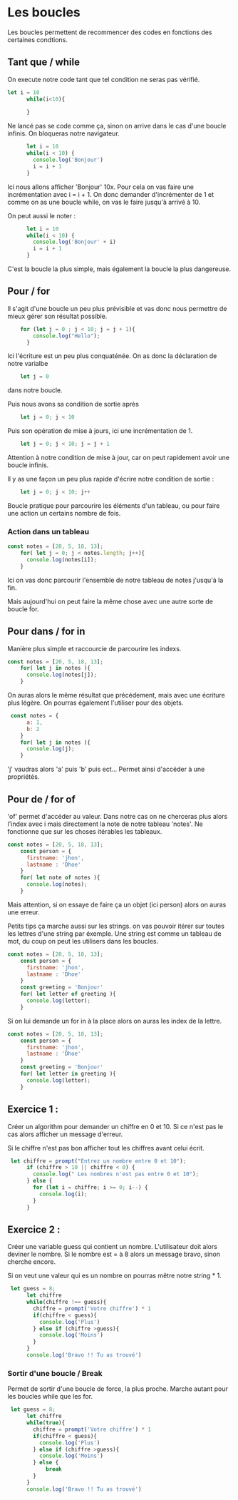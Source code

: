 # Les boucles

Les boucles permettent de recommencer des codes en fonctions des certaines condtions. 

## Tant que / while

On execute notre code tant que tel condition ne seras pas vérifié. 

```js
let i = 10 
      while(i<10){
        
      }
```
Ne lancé pas se code comme ça, sinon on arrive dans le cas d'une boucle infinis. On bloqueras notre navigateur. 

```js
      let i = 10 
      while(i < 10) {
        console.log('Bonjour')
        i = i + 1
      }
```

Ici nous allons afficher 'Bonjour' 10x. 
Pour cela on vas faire une incrémentation avec 
i = i + 1. On donc demander d'incrémenter de 1 
et comme on as une boucle while, on vas le faire jusqu'à arrivé à 10. 

On peut aussi le noter :
```js
      let i = 10 
      while(i < 10) {
        console.log('Bonjour' + i)
        i = i + 1
      }
```

C'est la boucle la plus simple, mais également la boucle la plus dangereuse. 

## Pour / for

Il s'agit d'une boucle un peu plus prévisible et vas donc nous permettre de mieux gérer son résultat possible. 

```js
    for (let j = 0 ; j < 10; j = j + 1){
        console.log("Hello");
      }
```

Ici l'écriture est un peu plus conquaténée. 
On as donc la déclaration de notre varialbe 
```js
    let j = 0
```
dans notre boucle. 

Puis nous avons sa condition de sortie après


```js
    let j = 0; j < 10
```

Puis son opération de mise à jours, ici une incrémentation de 1. 

```js
    let j = 0; j < 10; j = j + 1
```

Attention à notre condition de mise à jour, car on peut rapidement avoir une boucle infinis. 

Il y as une façon un peu plus rapide d'écrire notre condition de sortie : 

```js
    let j = 0; j < 10; j++
```

Boucle pratique pour parcourire les éléments d'un tableau, ou pour faire une action un certains nombre de fois. 

### Action dans un tableau

```js
const notes = [20, 5, 18, 13];
    for( let j = 0; j < notes.length; j++){
      console.log(notes[i]);
    }
```

Ici on vas donc parcourir l'ensemble de notre tableau de notes j'usqu'à la fin. 

Mais aujourd'hui on peut faire la même chose avec une autre sorte de boucle for. 


## Pour dans / for in

Manière plus simple et raccourcie de parcourire les indexs. 

```js
const notes = [20, 5, 18, 13];
    for( let j in notes ){
      console.log(notes[j]);
    }
```
On auras alors le même résultat que précédement, mais avec une écriture plus légère. 
On pourras également l'utiliser pour des objets. 

```js
 const notes = {
      a: 1,
      b: 2
    }
    for( let j in notes ){
      console.log(j);
    }
```
'j' vaudras alors 'a' puis 'b' puis ect... Permet ainsi d'accéder à une propriétés. 

## Pour de / for of

'of' permet d'accéder au valeur. Dans notre cas on ne cherceras plus alors l'index avec i mais directement la note de notre tableau 'notes'. 
Ne fonctionne que sur les choses itérables les tableaux. 

```js
const notes = [20, 5, 18, 13];
    const person = {
      firstname: 'jhon',
      lastname : 'Dhoe'
    }
    for( let note of notes ){
      console.log(notes);
    }
```

Mais attention, si on essaye de faire ça un objet (ici person) alors on auras une erreur.

Petits tips ça marche aussi sur les strings. 
on vas pouvoir itérer sur toutes les lettres d'une string par éxemple. 
Une string est comme un tableau de mot, du coup on peut les utilisers dans les boucles. 

```js
const notes = [20, 5, 18, 13];
    const person = {
      firstname: 'jhon',
      lastname : 'Dhoe'
    }
    const greeting = 'Bonjour'
    for( let letter of greeting ){
      console.log(letter);
    }
```

Si on lui demande un for in à la place alors on auras les index de la lettre. 


```js
const notes = [20, 5, 18, 13];
    const person = {
      firstname: 'jhon',
      lastname : 'Dhoe'
    }
    const greeting = 'Bonjour'
    for( let letter in greeting ){
      console.log(letter);
    }
```


## Exercice 1 : 

Créer un algorithm pour demander un chiffre en 0 et 10. 
Si ce n'est pas le cas alors afficher un message d'erreur. 

Si le chiffre n'est pas bon afficher tout les chiffres avant celui écrit. 

```js
 let chiffre = prompt("Entrez un nombre entre 0 et 10");
      if (chiffre > 10 || chiffre < 0) {
        console.log(" Les nombres n'est pas entre 0 et 10");
      } else {
        for (let i = chiffre; i >= 0; i--) {
          console.log(i);
        }
      }
```

## Exercice 2 :

Créer une variable guess qui contient un nombre. L'utilisateur doit alors deviner le nombre. Si le nombre est = à 8 alors un message bravo, sinon cherche encore. 

Si on veut une valeur qui es un nombre on pourras mêtre notre string * 1. 

```js
 let guess = 8; 
      let chiffre
      while(chiffre !== guess){
        chiffre = prompt('Votre chiffre') * 1
        if(chiffre < guess){
          console.log('Plus')
        } else if (chiffre >guess){
          console.log('Moins')
        }
      }
      console.log('Bravo !! Tu as trouvé')
```

### Sortir d'une boucle / Break

Permet de sortir d'une boucle de force, la plus proche. 
Marche autant pour les boucles while que les for. 

```js
 let guess = 8; 
      let chiffre
      while(true){
        chiffre = prompt('Votre chiffre') * 1
        if(chiffre < guess){
          console.log('Plus')
        } else if (chiffre >guess){
          console.log('Moins')
        } else {
            break
        }
      }
      console.log('Bravo !! Tu as trouvé')
```
